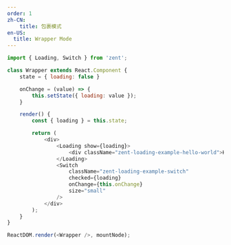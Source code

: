 ```yaml
---
order: 1
zh-CN:
	title: 包裹模式
en-US:
  title: Wrapper Mode
---
```


```js
import { Loading, Switch } from 'zent';

class Wrapper extends React.Component {
	state = { loading: false }

	onChange = (value) => {
		this.setState({ loading: value });
	}

	render() {
		const { loading } = this.state;

		return (
			<div>
				<Loading show={loading}>
					<div className="zent-loading-example-hello-world">Hello World</div>
				</Loading>
				<Switch
					className="zent-loading-example-switch"
					checked={loading}
					onChange={this.onChange}
					size="small"
				/>
			</div>
		);
	}
}

ReactDOM.render(<Wrapper />, mountNode);
```

<style>
.zent-loading-example-switch {
	margin-top: 10px;
}
.zent-loading-example-hello-world {
	background-color: #e5e5e5;
	text-align: center;
	height: 160px;
	line-height: 160px;
}
</style>
